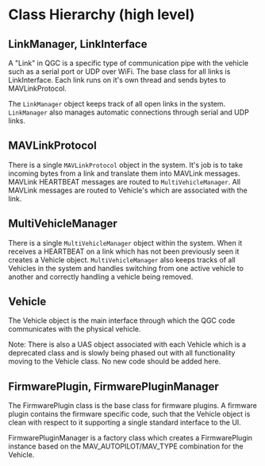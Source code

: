# Class Hierarchy (high level)

## LinkManager, LinkInterface

A "Link" in QGC is a specific type of communication pipe with the vehicle such as a serial port or UDP over WiFi. The base class for all links is LinkInterface. Each link runs on it's own thread and sends bytes to MAVLinkProtocol.

The `LinkManager` object keeps track of all open links in the system. `LinkManager` also manages automatic connections through serial and UDP links.

## MAVLinkProtocol

There is a single `MAVLinkProtocol` object in the system. It's job is to take incoming bytes from a link and translate them into MAVLink messages. MAVLink HEARTBEAT messages are routed to `MultiVehicleManager`. All MAVLink messages are routed to Vehicle's which are associated with the link.

## MultiVehicleManager

There is a single `MultiVehicleManager` object within the system. When it receives a HEARTBEAT on a link which has not been previously seen it creates a Vehicle object. `MultiVehicleManager` also keeps tracks of all Vehicles in the system and handles switching from one active vehicle to another and correctly handling a vehicle being removed.

## Vehicle

The Vehicle object is the main interface through which the QGC code communicates with the physical vehicle.

Note: There is also a UAS object associated with each Vehicle which is a deprecated class and is slowly being phased out with all functionality moving to the Vehicle class. No new code should be added here.

## FirmwarePlugin, FirmwarePluginManager

The FirmwarePlugin class is the base class for firmware plugins. A firmware plugin contains the firmware specific code, such that the Vehicle object is clean with respect to it supporting a single standard interface to the UI.

FirmwarePluginManager is a factory class which creates a FirmwarePlugin instance based on the MAV_AUTOPILOT/MAV_TYPE combination for the Vehicle.

